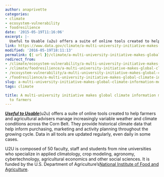 ```yaml
---
author: anaprivette
categories:
- climate
- ecosystem-vulnerability
- foodresilience
date: '2015-05-19T11:16:06'
excerpt: |-
  Useful to Usable (u2u) offers a suite of online tools created to help farmers and agricultural advisers manage increasingly variable weather and climate conditions across the Corn Belt. They provide historical climate data that help inform purchasing, marketing and activity planning …
link: https://www.data.gov/climate/a-multi-university-initiative-makes-global-climate-information-more-accesible-to-farmers/
modified: '2016-05-19T18:11:13'
permalink: {{ url }}/climate/a-multi-university-initiative-makes-global-climate-information-more-accesible-to-farmers/
redirect_from:
- /climate/ecosystem-vulnerability/a-multi-university-initiative-makes-global-climate-information-more-accesible-to-farmers/
- /climate/foodresilience/a-multi-university-initiative-makes-global-climate-information-more-accesible-to-farmers/
- /ecosystem-vulnerability/a-multi-university-initiative-makes-global-climate-information-more-accesible-to-farmers/
- /foodresilience/a-multi-university-initiative-makes-global-climate-information-more-accesible-to-farmers/
slug: a-multi-university-initiative-makes-global-climate-information-more-accesible-to-farmers
tags: climate

title: A multi-university initiative makes global climate information more accesible
  to farmers
---
```


[***Useful to Usable***](https://mygeohub.org/groups/u2u)(u2u) offers a suite of online tools created to help farmers and agricultural advisers manage increasingly variable weather and climate conditions across the Corn Belt. They provide historical climate data that help inform purchasing, marketing and activity planning throughout the growing cycle. Data in all tools are updated regularly, even daily in some cases.

U2U is composed of 50 faculty, staff and students from nine universities who specialize in applied climatology, crop modeling, agronomy, cybertechnology, agricultural economics and other social sciences. It is funded by the U.S. Department of Agriculture’s[National Institute of Food and Agriculture](http://nifa.usda.gov/).
